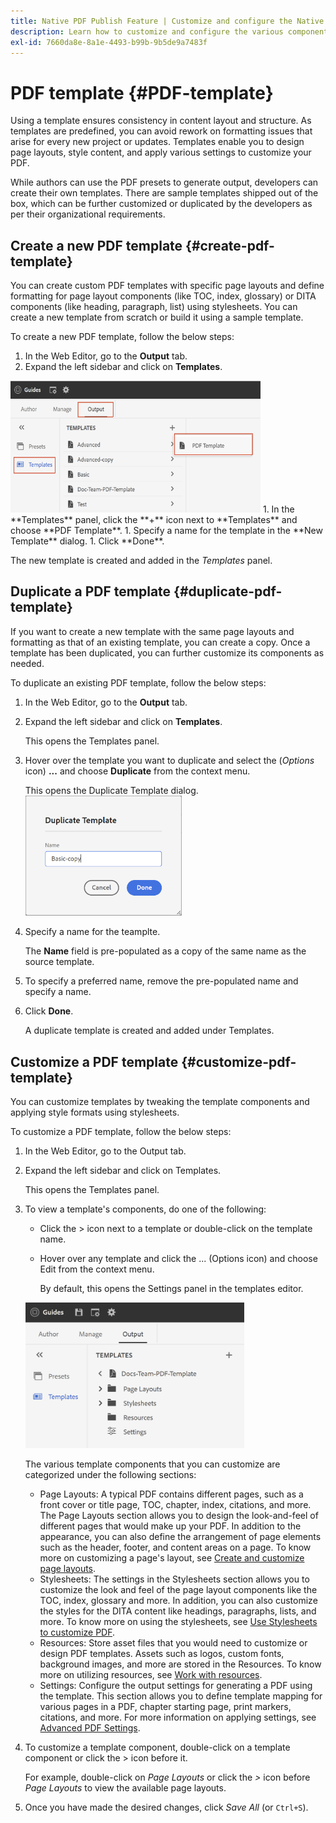 ```yaml
---
title: Native PDF Publish Feature | Customize and configure the Native PDF feature
description: Learn how to customize and configure the various components of the Native PDF Feature.
exl-id: 7660da8e-8a1e-4493-b99b-9b5de9a7483f
---
```

# PDF template {#PDF-template}

Using a template ensures consistency in content layout and structure. As templates are predefined, you can avoid rework on formatting issues that arise for every new project or updates. Templates enable you to design page layouts, style content, and apply various settings to customize your PDF.

While authors can use the PDF presets to generate output, developers can create their own templates. There are sample templates shipped out of the box, which can be further customized or duplicated by the developers as per their organizational requirements.


## Create a new PDF template {#create-pdf-template}

You can create custom PDF templates with specific page layouts and define formatting for page layout components (like TOC, index, glossary) or DITA components (like heading, paragraph, list) using stylesheets. You can create a new template from scratch or build it using a sample template.  

To create a new PDF template, follow the below steps:
1. In the Web Editor, go to the **Output** tab.
1. Expand the left sidebar and click on **Templates**.
<img src="assets/create-pdf-template.png" alt="Create PDF template" width="400">
1. In the **Templates** panel, click the **+** icon next to **Templates** and choose **PDF Template**.
1. Specify a name for the template in the **New Template** dialog.
1. Click **Done**. 
   
   The new template is created and added in the *Templates* panel. 

## Duplicate a PDF template {#duplicate-pdf-template}

If you want to create a new template with the same page layouts and formatting as that of an existing template, you can create a copy. Once a template has been duplicated, you can further customize its components as needed.

To duplicate an existing PDF template, follow the below steps:
1. In the Web Editor, go to the **Output** tab.
1. Expand the left sidebar and click on **Templates**.
   
   This opens the Templates panel.
1. Hover over the template you want to duplicate and select the (*Options* icon) **...** and choose **Duplicate** from the context menu.

   This opens the Duplicate Template dialog.   
   <img src="assets/duplicate-template.png" alt="Duplicate PDF template" width="250">  
1. Specify a name for the teamplte.

   The **Name** field is pre-populated as a copy of the same name as the source template.

1. To specify a preferred name, remove the pre-populated name and specify a name.
1. Click **Done**.
   
   A duplicate template is created and added under Templates.

## Customize a PDF template {#customize-pdf-template}

You can customize templates by tweaking the template components and applying style formats using stylesheets.

To customize a PDF template, follow the below steps:
1. In the Web Editor, go to the Output tab.
1. Expand the left sidebar and click on Templates.
   
   This opens the Templates panel.
1. To view a template's components, do one of the following:

   * Click the > icon next to a template or double-click on the template name.
   * Hover over any template and click the ... (Options icon) and choose Edit from the context menu.
   
      By default, this opens the Settings panel in the templates editor.
   <img src="assets/customize-pdf-template.png" alt="Customize PDF Teamplte" width="350">
   
   The various template components that you can customize are categorized under the following sections:
   * Page Layouts: A typical PDF contains different pages, such as a front cover or title page, TOC, chapter, index, citations, and more. The Page Layouts section allows you to design the look-and-feel of different pages that would make up your PDF. In addition to the appearance, you can also define the arrangement of page elements such as the header, footer, and content areas on a page. To know more on customizing a page's layout, see [Create and customize page layouts](components-pdf-template.md#create-customize-page-layout).
   * Stylesheets: The settings in the Stylesheets section allows you to customize the look and feel of the page layout components like the TOC, index, glossary and more. In addition, you can also customize the styles for the DITA content like headings, paragraphs, lists, and more. To know more on using the stylesheets, see [Use Stylesheets to customize PDF](components-pdf-template.md#stylesheet-customization).
   * Resources: Store asset files that you would need to customize or design PDF templates. Assets such as logos, custom fonts, background images, and more are stored in the Resources. To know more on utilizing resources, see [Work with resources](components-pdf-template.md#work-with-resources).
   * Settings: Configure the output settings for generating a PDF using the template. This section allows you to define template mapping for various pages in a PDF, chapter starting page, print markers, citations, and more. For more information on applying settings, see [Advanced PDF Settings](components-pdf-template.md#advanced-pdf-settings).
1. To customize a template component, double-click on a template component or click the > icon before it.
   
   For example, double-click on *Page Layouts* or click the *>* icon before *Page Layouts* to view the available
page layouts.
1. Once you have made the desired changes, click *Save All* (or `Ctrl+S`).
